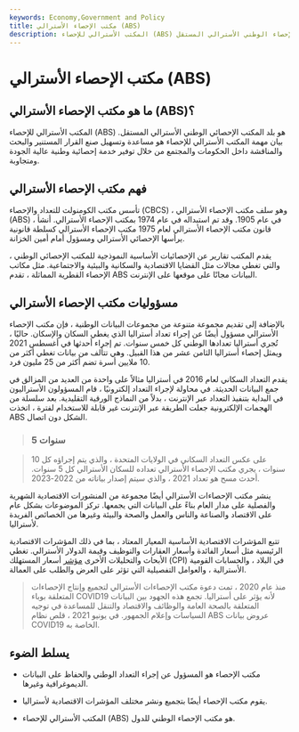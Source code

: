 ```yaml
---
keywords: Economy,Government and Policy
title: مكتب الإحصاء الأسترالي (ABS)
description: المكتب الأسترالي للإحصاء (ABS) هو مكتب الإحصاء الوطني الأسترالي المستقل.
---
```


# مكتب الإحصاء الأسترالي (ABS)
## ما هو مكتب الإحصاء الأسترالي (ABS)؟

المكتب الأسترالي للإحصاء (ABS) هو بلد المكتب الإحصائي الوطني الأسترالي المستقل. بيان مهمة المكتب الأسترالي للإحصاء هو مساعدة وتسهيل صنع القرار المستنير والبحث والمناقشة داخل الحكومات والمجتمع من خلال توفير خدمة إحصائية وطنية عالية الجودة ومتجاوبة.

## فهم مكتب الإحصاء الأسترالي

تأسس مكتب الكومنولث للتعداد والإحصاء (CBCS) ، وهو سلف مكتب الإحصاء الأسترالي (ABS) ، في عام 1905. وقد تم استبداله في عام 1974 بمكتب الإحصاء الأسترالي. أنشأ قانون مكتب الإحصاء الأسترالي لعام 1975 مكتب الإحصاء الأسترالي كسلطة قانونية يرأسها الإحصائي الأسترالي ومسؤول أمام أمين الخزانة.

يقدم المكتب تقارير عن الإحصائيات الأساسية النموذجية للمكتب الإحصائي الوطني ، والتي تغطي مجالات مثل القضايا الاقتصادية والسكانية والبيئية والاجتماعية. مثل مكاتب الإحصاء القطرية المماثلة ، تقدم ABS البيانات مجانًا على موقعها على الإنترنت.

## مسؤوليات مكتب الإحصاء الأسترالي

بالإضافة إلى تقديم مجموعة متنوعة من مجموعات البيانات الوطنية ، فإن مكتب الإحصاء الأسترالي مسؤول أيضًا عن إجراء تعداد أستراليا الذي يغطي السكان والإسكان. حاليًا ، تُجري أستراليا تعدادها الوطني كل خمس سنوات. تم إجراء أحدثها في أغسطس 2021 ويمثل إحصاء أستراليا الثامن عشر من هذا القبيل. وهي تتألف من بيانات تغطي أكثر من 10 ملايين أسرة تضم أكثر من 25 مليون فرد.

يقدم التعداد السكاني لعام 2016 في أستراليا مثالاً على واحدة من العديد من المزالق في جمع البيانات الحديثة. في محاولة لإجراء التعداد إلكترونيًا ، قام المسؤولون الأستراليون في البداية بتنفيذ التعداد عبر الإنترنت ، بدلاً من النماذج الورقية التقليدية. بعد سلسلة من الهجمات الإلكترونية جعلت الطريقة عبر الإنترنت غير قابلة للاستخدام لفترة ، اتخذت ABS الشكل دون اتصال.

> ### 5 سنوات

> على عكس التعداد السكاني في الولايات المتحدة ، والذي يتم إجراؤه كل 10 سنوات ، يجري مكتب الإحصاء الأسترالي تعداده للسكان الأسترالي كل 5 سنوات. أحدث مسح هو تعداد 2021 ، والذي سيتم إصدار بياناته من 2022-2023.

>

ينشر مكتب الإحصاءات الأسترالي أيضًا مجموعة من المنشورات الاقتصادية الشهرية والفصلية على مدار العام بناءً على البيانات التي يجمعها. تركز الموضوعات بشكل عام على الاقتصاد والصناعة والناس والعمل والصحة والبيئة وغيرها من الخصائص الفريدة لأستراليا.

تتبع المؤشرات الاقتصادية الأساسية المعيار المعتاد ، بما في ذلك المؤشرات الاقتصادية الرئيسية مثل أسعار الفائدة وأسعار العقارات والتوظيف وقيمة الدولار الأسترالي. تغطي الأبحاث والتحليلات الأخرى [مؤشر](/consumerpriceindex) أسعار المستهلك (CPI) في البلاد ، والحسابات القومية الأسترالية ، والعوامل التفصيلية التي تؤثر على العرض والطلب على العمالة.

> منذ عام 2020 ، تمت دعوة مكتب الإحصاءات الأسترالي لتجميع وإنتاج الإحصاءات المتعلقة بوباء COVID19 لأنه يؤثر على أستراليا. تجمع هذه الجهود بين البيانات المتعلقة بالصحة العامة والوظائف والاقتصاد والتنقل للمساعدة في توجيه السياسات وإعلام الجمهور. في يونيو 2021 ، قلص نظام ABS عروض بيانات COVID19 الخاصة به.

>

## يسلط الضوء

- مكتب الإحصاء هو المسؤول عن إجراء التعداد الوطني والحفاظ على البيانات الديموغرافية وغيرها.

- يقوم مكتب الإحصاء أيضًا بتجميع ونشر مختلف المؤشرات الاقتصادية لأستراليا.

- المكتب الأسترالي للإحصاء (ABS) هو مكتب الإحصاء الوطني للدول.

